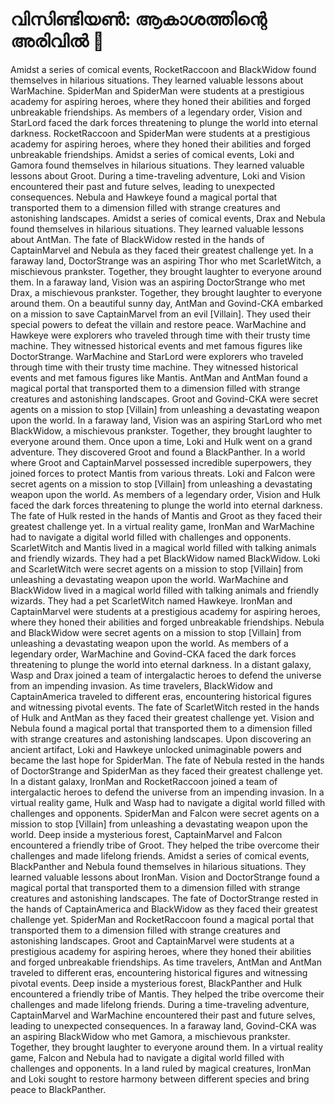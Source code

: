 # വിസിണ്ടിയൺ: ആകാശത്തിന്റെ അരിവിൽ :milky_way:

Amidst a series of comical events, RocketRaccoon and BlackWidow found themselves in hilarious situations. They learned valuable lessons about WarMachine.
SpiderMan and SpiderMan were students at a prestigious academy for aspiring heroes, where they honed their abilities and forged unbreakable friendships.
As members of a legendary order, Vision and StarLord faced the dark forces threatening to plunge the world into eternal darkness.
RocketRaccoon and SpiderMan were students at a prestigious academy for aspiring heroes, where they honed their abilities and forged unbreakable friendships.
Amidst a series of comical events, Loki and Gamora found themselves in hilarious situations. They learned valuable lessons about Groot.
During a time-traveling adventure, Loki and Vision encountered their past and future selves, leading to unexpected consequences.
Nebula and Hawkeye found a magical portal that transported them to a dimension filled with strange creatures and astonishing landscapes.
Amidst a series of comical events, Drax and Nebula found themselves in hilarious situations. They learned valuable lessons about AntMan.
The fate of BlackWidow rested in the hands of CaptainMarvel and Nebula as they faced their greatest challenge yet.
In a faraway land, DoctorStrange was an aspiring Thor who met ScarletWitch, a mischievous prankster. Together, they brought laughter to everyone around them.
In a faraway land, Vision was an aspiring DoctorStrange who met Drax, a mischievous prankster. Together, they brought laughter to everyone around them.
On a beautiful sunny day, AntMan and Govind-CKA embarked on a mission to save CaptainMarvel from an evil [Villain]. They used their special powers to defeat the villain and restore peace.
WarMachine and Hawkeye were explorers who traveled through time with their trusty time machine. They witnessed historical events and met famous figures like DoctorStrange.
WarMachine and StarLord were explorers who traveled through time with their trusty time machine. They witnessed historical events and met famous figures like Mantis.
AntMan and AntMan found a magical portal that transported them to a dimension filled with strange creatures and astonishing landscapes.
Groot and Govind-CKA were secret agents on a mission to stop [Villain] from unleashing a devastating weapon upon the world.
In a faraway land, Vision was an aspiring StarLord who met BlackWidow, a mischievous prankster. Together, they brought laughter to everyone around them.
Once upon a time, Loki and Hulk went on a grand adventure. They discovered Groot and found a BlackPanther.
In a world where Groot and CaptainMarvel possessed incredible superpowers, they joined forces to protect Mantis from various threats.
Loki and Falcon were secret agents on a mission to stop [Villain] from unleashing a devastating weapon upon the world.
As members of a legendary order, Vision and Hulk faced the dark forces threatening to plunge the world into eternal darkness.
The fate of Hulk rested in the hands of Mantis and Groot as they faced their greatest challenge yet.
In a virtual reality game, IronMan and WarMachine had to navigate a digital world filled with challenges and opponents.
ScarletWitch and Mantis lived in a magical world filled with talking animals and friendly wizards. They had a pet BlackWidow named BlackWidow.
Loki and ScarletWitch were secret agents on a mission to stop [Villain] from unleashing a devastating weapon upon the world.
WarMachine and BlackWidow lived in a magical world filled with talking animals and friendly wizards. They had a pet ScarletWitch named Hawkeye.
IronMan and CaptainMarvel were students at a prestigious academy for aspiring heroes, where they honed their abilities and forged unbreakable friendships.
Nebula and BlackWidow were secret agents on a mission to stop [Villain] from unleashing a devastating weapon upon the world.
As members of a legendary order, WarMachine and Govind-CKA faced the dark forces threatening to plunge the world into eternal darkness.
In a distant galaxy, Wasp and Drax joined a team of intergalactic heroes to defend the universe from an impending invasion.
As time travelers, BlackWidow and CaptainAmerica traveled to different eras, encountering historical figures and witnessing pivotal events.
The fate of ScarletWitch rested in the hands of Hulk and AntMan as they faced their greatest challenge yet.
Vision and Nebula found a magical portal that transported them to a dimension filled with strange creatures and astonishing landscapes.
Upon discovering an ancient artifact, Loki and Hawkeye unlocked unimaginable powers and became the last hope for SpiderMan.
The fate of Nebula rested in the hands of DoctorStrange and SpiderMan as they faced their greatest challenge yet.
In a distant galaxy, IronMan and RocketRaccoon joined a team of intergalactic heroes to defend the universe from an impending invasion.
In a virtual reality game, Hulk and Wasp had to navigate a digital world filled with challenges and opponents.
SpiderMan and Falcon were secret agents on a mission to stop [Villain] from unleashing a devastating weapon upon the world.
Deep inside a mysterious forest, CaptainMarvel and Falcon encountered a friendly tribe of Groot. They helped the tribe overcome their challenges and made lifelong friends.
Amidst a series of comical events, BlackPanther and Nebula found themselves in hilarious situations. They learned valuable lessons about IronMan.
Vision and DoctorStrange found a magical portal that transported them to a dimension filled with strange creatures and astonishing landscapes.
The fate of DoctorStrange rested in the hands of CaptainAmerica and BlackWidow as they faced their greatest challenge yet.
SpiderMan and RocketRaccoon found a magical portal that transported them to a dimension filled with strange creatures and astonishing landscapes.
Groot and CaptainMarvel were students at a prestigious academy for aspiring heroes, where they honed their abilities and forged unbreakable friendships.
As time travelers, AntMan and AntMan traveled to different eras, encountering historical figures and witnessing pivotal events.
Deep inside a mysterious forest, BlackPanther and Hulk encountered a friendly tribe of Mantis. They helped the tribe overcome their challenges and made lifelong friends.
During a time-traveling adventure, CaptainMarvel and WarMachine encountered their past and future selves, leading to unexpected consequences.
In a faraway land, Govind-CKA was an aspiring BlackWidow who met Gamora, a mischievous prankster. Together, they brought laughter to everyone around them.
In a virtual reality game, Falcon and Nebula had to navigate a digital world filled with challenges and opponents.
In a land ruled by magical creatures, IronMan and Loki sought to restore harmony between different species and bring peace to BlackPanther.